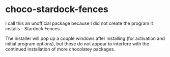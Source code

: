 # choco-stardock-fences
I call this an unofficial package because I did not create the program it installs - Stardock Fences.

The installer will pop up a couple windows after installing (for activation and initial program options), but these do not appear to interfere with the continued installation of more chocolatey packages.

